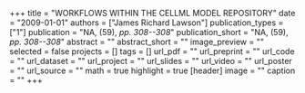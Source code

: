+++
title = "WORKFLOWS WITHIN THE CELLML MODEL REPOSITORY"
date = "2009-01-01"
authors = ["James Richard Lawson"]
publication_types = ["1"]
publication = "NA, (59), _pp. 308--308_"
publication_short = "NA, (59), _pp. 308--308_"
abstract = ""
abstract_short = ""
image_preview = ""
selected = false
projects = []
tags = []
url_pdf = ""
url_preprint = ""
url_code = ""
url_dataset = ""
url_project = ""
url_slides = ""
url_video = ""
url_poster = ""
url_source = ""
math = true
highlight = true
[header]
image = ""
caption = ""
+++
